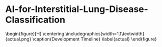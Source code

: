# AI-for-Interstitial-Lung-Disease-Classification

\begin{figure}[H]
  \centering
  \includegraphics[width=1.1\textwidth]{actual.png}
  \caption{Development Timeline}
  \label{actual}
\end{figure}